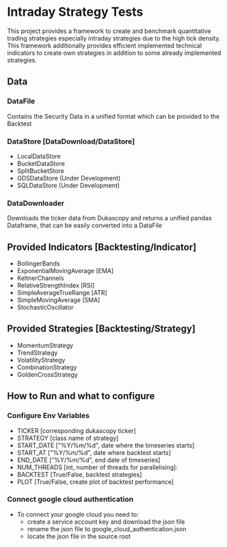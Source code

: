# Intraday Strategy Tests

This project provides a framework to create and benchmark quantitative trading strategies especially intraday strategies due to the high tick density. This framework additionally provides efficient implemented technical indicators to create own strategies in addition to some already implemented strategies. 

## Data

### DataFile

Contains the Security Data in a unified format which can be provided to the Backtest

### DataStore [DataDownload/DataStore]

- LocalDataStore
- BucketDataStore
- SplitBucketStore
- GDSDataStore (Under Development)
- SQLDataStore (Under Development)

### DataDownloader

Downloads the ticker data from Dukascopy and returns a unified pandas Dataframe, that can be easily converted into a DataFile

## Provided Indicators [Backtesting/Indicator]

- BollingerBands
- ExponentialMovingAverage [EMA]
- KeltnerChannels
- RelativeStrengthIndex [RSI]
- SimpleAverageTrueRange [ATR]
- SimpleMovingAverage [SMA]
- StochasticOscillator

## Provided Strategies [Backtesting/Strategy]

- MomentumStrategy
- TrendStrategy
- VolatilityStrategy
- CombinationStrategy
- GoldenCrossStrategy

## How to Run and what to configure

### Configure Env Variables
- TICKER [corresponding dukascopy ticker] 
- STRATEGY [class name of strategy]
- START_DATE ["%Y/%m/%d", date where the timeseries starts]
- START_AT ["%Y/%m/%d", date where backtest starts]
- END_DATE ["%Y/%m/%d", end date of timeseries]
- NUM_THREADS [int, number of threads for parallelising]:
- BACKTEST [True/False, backtest strategies]
- PLOT [True/False, create plot of backtest performance]

### Connect google cloud authentication

- To connect your google cloud you need to:
  - create a service account key and download the json file
  - rename the json file to google_cloud_authentication.json
  - locate the json file in the source root